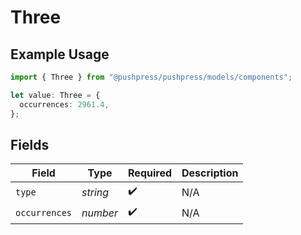 # Three

## Example Usage

```typescript
import { Three } from "@pushpress/pushpress/models/components";

let value: Three = {
  occurrences: 2961.4,
};
```

## Fields

| Field              | Type               | Required           | Description        |
| ------------------ | ------------------ | ------------------ | ------------------ |
| `type`             | *string*           | :heavy_check_mark: | N/A                |
| `occurrences`      | *number*           | :heavy_check_mark: | N/A                |